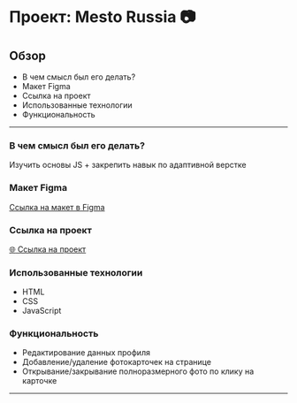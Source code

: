 # Проект: Mesto Russia :camera:

## Обзор

* В чем смысл был его делать?
* Макет Figma
* Ссылка на проект
* Использованные технологии
* Функциональность

---

### В чем смысл был его делать?

Изучить основы JS + закрепить навык по адаптивной верстке

### Макет Figma

[Ссылка на макет в Figma](https://www.figma.com/file/2cn9N9jSkmxD84oJik7xL7/JavaScript.-Sprint-4?node-id=0%3A1)

### Ссылка на проект

[:globe_with_meridians: Ссылка на проект](https://rtdee.github.io/mesto/)

### Использованные технологии

* HTML
* CSS
* JavaScript

### Функциональность

* Редактирование данных профиля
* Добавление/удаление фотокарточек на странице
* Открывание/закрывание полноразмерного фото по клику на карточке

---

